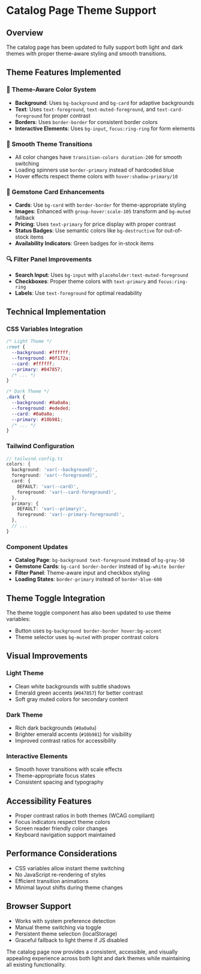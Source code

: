 # Catalog Page Theme Support

## Overview

The catalog page has been updated to fully support both light and dark themes with proper theme-aware styling and smooth transitions.

## Theme Features Implemented

### 🎨 Theme-Aware Color System

- **Background**: Uses `bg-background` and `bg-card` for adaptive backgrounds
- **Text**: Uses `text-foreground`, `text-muted-foreground`, and `text-card-foreground` for proper contrast
- **Borders**: Uses `border-border` for consistent border colors
- **Interactive Elements**: Uses `bg-input`, `focus:ring-ring` for form elements

### 🔄 Smooth Theme Transitions

- All color changes have `transition-colors duration-200` for smooth switching
- Loading spinners use `border-primary` instead of hardcoded blue
- Hover effects respect theme colors with `hover:shadow-primary/10`

### 💎 Gemstone Card Enhancements

- **Cards**: Use `bg-card` with `border-border` for theme-appropriate styling
- **Images**: Enhanced with `group-hover:scale-105` transform and `bg-muted` fallback
- **Pricing**: Uses `text-primary` for price display with proper contrast
- **Status Badges**: Use semantic colors like `bg-destructive` for out-of-stock items
- **Availability Indicators**: Green badges for in-stock items

### 🔍 Filter Panel Improvements

- **Search Input**: Uses `bg-input` with `placeholder:text-muted-foreground`
- **Checkboxes**: Proper theme colors with `text-primary` and `focus:ring-ring`
- **Labels**: Use `text-foreground` for optimal readability

## Technical Implementation

### CSS Variables Integration

```css
/* Light Theme */
:root {
  --background: #ffffff;
  --foreground: #0f172a;
  --card: #ffffff;
  --primary: #047857;
  /* ... */
}

/* Dark Theme */
.dark {
  --background: #0a0a0a;
  --foreground: #ededed;
  --card: #0a0a0a;
  --primary: #10b981;
  /* ... */
}
```

### Tailwind Configuration

```typescript
// tailwind.config.ts
colors: {
  background: 'var(--background)',
  foreground: 'var(--foreground)',
  card: {
    DEFAULT: 'var(--card)',
    foreground: 'var(--card-foreground)',
  },
  primary: {
    DEFAULT: 'var(--primary)',
    foreground: 'var(--primary-foreground)',
  },
  // ...
}
```

### Component Updates

- **Catalog Page**: `bg-background text-foreground` instead of `bg-gray-50`
- **Gemstone Cards**: `bg-card border-border` instead of `bg-white border`
- **Filter Panel**: Theme-aware input and checkbox styling
- **Loading States**: `border-primary` instead of `border-blue-600`

## Theme Toggle Integration

The theme toggle component has also been updated to use theme variables:

- Button uses `bg-background border-border hover:bg-accent`
- Theme selector uses `bg-muted` with proper contrast colors

## Visual Improvements

### Light Theme

- Clean white backgrounds with subtle shadows
- Emerald green accents (`#047857`) for better contrast
- Soft gray muted colors for secondary content

### Dark Theme

- Rich dark backgrounds (`#0a0a0a`)
- Brighter emerald accents (`#10b981`) for visibility
- Improved contrast ratios for accessibility

### Interactive Elements

- Smooth hover transitions with scale effects
- Theme-appropriate focus states
- Consistent spacing and typography

## Accessibility Features

- Proper contrast ratios in both themes (WCAG compliant)
- Focus indicators respect theme colors
- Screen reader friendly color changes
- Keyboard navigation support maintained

## Performance Considerations

- CSS variables allow instant theme switching
- No JavaScript re-rendering of styles
- Efficient transition animations
- Minimal layout shifts during theme changes

## Browser Support

- Works with system preference detection
- Manual theme switching via toggle
- Persistent theme selection (localStorage)
- Graceful fallback to light theme if JS disabled

The catalog page now provides a consistent, accessible, and visually appealing experience across both light and dark themes while maintaining all existing functionality.
